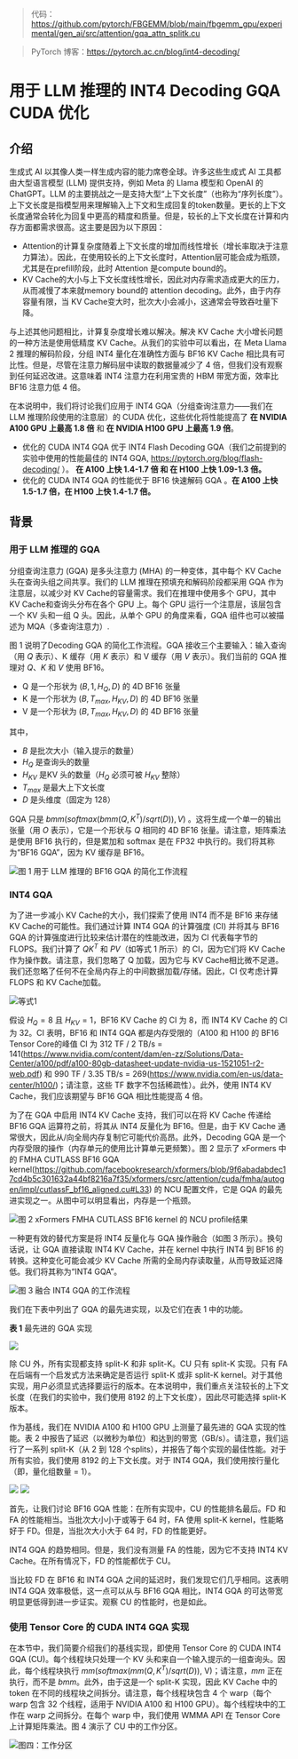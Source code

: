 > 代码：https://github.com/pytorch/FBGEMM/blob/main/fbgemm_gpu/experimental/gen_ai/src/attention/gqa_attn_splitk.cu

> PyTorch 博客：https://pytorch.ac.cn/blog/int4-decoding/


# 用于 LLM 推理的 INT4 Decoding GQA CUDA 优化

## 介绍

生成式 AI 以其像人类一样生成内容的能力席卷全球。许多这些生成式 AI 工具都由大型语言模型 (LLM) 提供支持，例如 Meta 的 Llama 模型和 OpenAI 的 ChatGPT。LLM 的主要挑战之一是支持大型“上下文长度”（也称为“序列长度”）。上下文长度是指模型用来理解输入上下文和生成回复的token数量。更长的上下文长度通常会转化为回复中更高的精度和质量。但是，较长的上下文长度在计算和内存方面都需求很高。这主要是因为以下原因：

- Attention的计算复杂度随着上下文长度的增加而线性增长（增长率取决于注意力算法）。因此，在使用较长的上下文长度时，Attention层可能会成为瓶颈，尤其是在prefill阶段，此时 Attention 是compute bound的。
- KV Cache的大小与上下文长度线性增长，因此对内存需求造成更大的压力，从而减慢了本来就memory bound的 attention decoding。此外，由于内存容量有限，当 KV Cache变大时，批次大小会减小，这通常会导致吞吐量下降。

与上述其他问题相比，计算复杂度增长难以解决。解决 KV Cache 大小增长问题的一种方法是使用低精度 KV Cache。从我们的实验中可以看出，在 Meta Llama 2 推理的解码阶段，分组 INT4 量化在准确性方面与 BF16 KV Cache 相比具有可比性。但是，尽管在注意力解码层中读取的数据量减少了 4 倍，但我们没有观察到任何延迟改进。这意味着 INT4 注意力在利用宝贵的 HBM 带宽方面，效率比 BF16 注意力低 4 倍。

在本说明中，我们将讨论我们应用于 INT4 GQA（分组查询注意力——我们在 LLM 推理阶段使用的注意层）的 CUDA 优化，这些优化将性能提高了 **在 NVIDIA A100 GPU 上最高 1.8 倍** 和 **在 NVIDIA H100 GPU 上最高 1.9 倍**。

- 优化的 CUDA INT4 GQA 优于 INT4 Flash Decoding GQA（我们之前提到的实验中使用的性能最佳的 INT4 GQA, https://pytorch.org/blog/flash-decoding/ ）。 **在 A100 上快 1.4-1.7 倍 和 在 H100 上快 1.09-1.3 倍。**
- 优化的 CUDA INT4 GQA 的性能优于 BF16 快速解码 GQA 。**在 A100 上快 1.5-1.7 倍，在 H100 上快 1.4-1.7 倍。**

## 背景

### 用于 LLM 推理的 GQA

分组查询注意力 (GQA) 是多头注意力 (MHA) 的一种变体，其中每个 KV Cache头在查询头组之间共享。我们的 LLM 推理在预填充和解码阶段都采用 GQA 作为注意层，以减少对 KV Cache的容量需求。我们在推理中使用多个 GPU，其中 KV Cache和查询头分布在各个 GPU 上。每个 GPU 运行一个注意层，该层包含一个 KV 头和一组 Q 头。因此，从单个 GPU 的角度来看，GQA 组件也可以被描述为 MQA（多查询注意力）.

图 1 说明了Decoding GQA 的简化工作流程。GQA 接收三个主要输入：输入查询（用 $Q$ 表示）、K 缓存（用 $K$ 表示）和 V 缓存（用 $V$ 表示）。我们当前的 GQA 推理对 $Q、K$ 和 $V$ 使用 BF16。

- Q 是一个形状为 $(B, 1, H_Q, D)$ 的 4D BF16 张量
- K 是一个形状为 $(B, T_{max}, H_{KV}, D)$ 的 4D BF16 张量
- V 是一个形状为 $(B, T_{max}, H_{KV}, D)$ 的 4D BF16 张量

其中，

- $B$ 是批次大小（输入提示的数量）
- $H_Q$ 是查询头的数量
- $H_{KV}$ 是KV 头的数量（$H_Q$ 必须可被 $H_{KV}$ 整除）
- $T_{max}$ 是最大上下文长度
- $D$ 是头维度（固定为 128）

GQA 只是 $bmm(softmax(bmm(Q, K^T) / sqrt(D)), V)$ 。这将生成一个单一的输出张量（用 $O$ 表示），它是一个形状与 $Q$ 相同的 4D BF16 张量。请注意，矩阵乘法是使用 BF16 执行的，但是累加和 softmax 是在 FP32 中执行的。我们将其称为“BF16 GQA”，因为 KV 缓存是 BF16。

![图 1 用于 LLM 推理的 BF16 GQA 的简化工作流程](https://files.mdnice.com/user/59/280fe9b0-daf6-4657-bd0e-ad8ef760590c.png)

### INT4 GQA

为了进一步减小 KV Cache的大小，我们探索了使用 INT4 而不是 BF16 来存储 KV Cache的可能性。我们通过计算 INT4 GQA 的计算强度 (CI) 并将其与 BF16 GQA 的计算强度进行比较来估计潜在的性能改进，因为 CI 代表每字节的 FLOPS。我们计算了 $QK^T$ 和 $PV$（如等式 1 所示）的 CI，因为它们将 KV Cache作为操作数。请注意，我们忽略了 Q 加载，因为它与 KV Cache相比微不足道。我们还忽略了任何不在全局内存上的中间数据加载/存储。因此，CI 仅考虑计算 FLOPS 和 KV Cache加载。

![等式1](https://files.mdnice.com/user/59/704eefec-d9be-4531-af44-065af5cb5665.png)

假设 $H_Q = 8$ 且 $H_{KV} = 1$，BF16 KV Cache 的 CI 为 8，而 INT4 KV Cache 的 CI 为 32。CI 表明，BF16 和 INT4 GQA 都是内存受限的（A100 和 H100 的 BF16 Tensor Core的峰值 CI 为 312 TF / 2 TB/s = 141(https://www.nvidia.com/content/dam/en-zz/Solutions/Data-Center/a100/pdf/a100-80gb-datasheet-update-nvidia-us-1521051-r2-web.pdf) 和 990 TF / 3.35 TB/s = 269(https://www.nvidia.com/en-us/data-center/h100/)；请注意，这些 TF 数字不包括稀疏性）。此外，使用 INT4 KV Cache，我们应该期望与 BF16 GQA 相比性能提高 4 倍。

为了在 GQA 中启用 INT4 KV Cache 支持，我们可以在将 KV Cache 传递给 BF16 GQA 运算符之前，将其从 INT4 反量化为 BF16。但是，由于 KV Cache 通常很大，因此从/向全局内存复制它可能代价高昂。此外，Decoding GQA 是一个内存受限的操作（内存单元的使用比计算单元更频繁）。图 2 显示了 xFormers 中的 FMHA CUTLASS BF16 GQA kernel(https://github.com/facebookresearch/xformers/blob/9f6abadabdec17cd4b5c301632a44bf8216a7f35/xformers/csrc/attention/cuda/fmha/autogen/impl/cutlassF_bf16_aligned.cu#L33) 的 NCU 配置文件，它是 GQA 的最先进实现之一。从图中可以明显看出，内存是一个瓶颈。

![图 2 xFormers FMHA CUTLASS BF16 kernel 的 NCU profile结果 ](https://files.mdnice.com/user/59/aaa767f0-f8b1-44c4-8799-6cd33d342aff.png)

一种更有效的替代方案是将 INT4 反量化与 GQA 操作融合（如图 3 所示）。换句话说，让 GQA 直接读取 INT4 KV Cache，并在 kernel 中执行 INT4 到 BF16 的转换。这种变化可能会减少 KV Cache 所需的全局内存读取量，从而导致延迟降低。我们将其称为“INT4 GQA”。

![图 3 融合 INT4 GQA 的工作流程](https://files.mdnice.com/user/59/c34b72c6-22bb-4278-a458-afadaa31f923.png)

我们在下表中列出了 GQA 的最先进实现，以及它们在表 1 中的功能。

**表 1** 最先进的 GQA 实现

![](https://files.mdnice.com/user/59/85d114a5-8441-4898-a096-4c9f78e29fb1.png)

除 CU 外，所有实现都支持 split-K 和非 split-K。CU 只有 split-K 实现。只有 FA 在后端有一个启发式方法来确定是否运行 split-K 或非 split-K kernel。对于其他实现，用户必须显式选择要运行的版本。在本说明中，我们重点关注较长的上下文长度（在我们的实验中，我们使用 8192 的上下文长度），因此尽可能选择 split-K 版本。

作为基线，我们在 NVIDIA A100 和 H100 GPU 上测量了最先进的 GQA 实现的性能。表 2 中报告了延迟（以微秒为单位）和达到的带宽（GB/s）。请注意，我们运行了一系列 split-K（从 2 到 128 个splits），并报告了每个实现的最佳性能。对于所有实验，我们使用 8192 的上下文长度。对于 INT4 GQA，我们使用按行量化（即，量化组数量 = 1）。

![](https://files.mdnice.com/user/59/3c7e1cec-1d15-4b5e-9e59-f52d96709f7f.png)
![](https://files.mdnice.com/user/59/d0f434f0-ece0-4731-bad3-220203dd3b98.png)


首先，让我们讨论 BF16 GQA 性能：在所有实现中，CU 的性能排名最后。FD 和 FA 的性能相当。当批次大小小于或等于 64 时，FA 使用 split-K kernel，性能略好于 FD。但是，当批次大小大于 64 时，FD 的性能更好。

INT4 GQA 的趋势相同。但是，我们没有测量 FA 的性能，因为它不支持 INT4 KV Cache。在所有情况下，FD 的性能都优于 CU。

当比较 FD 在 BF16 和 INT4 GQA 之间的延迟时，我们发现它们几乎相同。这表明INT4 GQA 效率极低，这一点可以从与 BF16 GQA 相比，INT4 GQA 的可达带宽明显更低得到进一步证实。观察 CU 的性能时，也是如此。

### 使用 Tensor Core 的 CUDA INT4 GQA 实现

在本节中，我们简要介绍我们的基线实现，即使用 Tensor Core 的 CUDA INT4 GQA (CU)。每个线程块只处理一个 KV 头和来自一个输入提示的一组查询头。因此，每个线程块执行 $mm(softmax(mm(Q, K^T) / sqrt(D))$, V)；请注意，$mm$ 正在执行，而不是 $bmm$。此外，由于这是一个 split-K 实现，因此 KV Cache 中的 token 在不同的线程块之间拆分。请注意，每个线程块包含 4 个 warp（每个 warp 包含 32 个线程，适用于 NVIDIA A100 和 H100 GPU）。每个线程块中的工作在 warp 之间拆分。在每个 warp 中，我们使用 WMMA API 在 Tensor Core 上计算矩阵乘法。图 4 演示了 CU 中的工作分区。

![图四：工作分区](https://files.mdnice.com/user/59/30e632aa-b9b6-4488-9126-025ff0a49c04.jpg)











